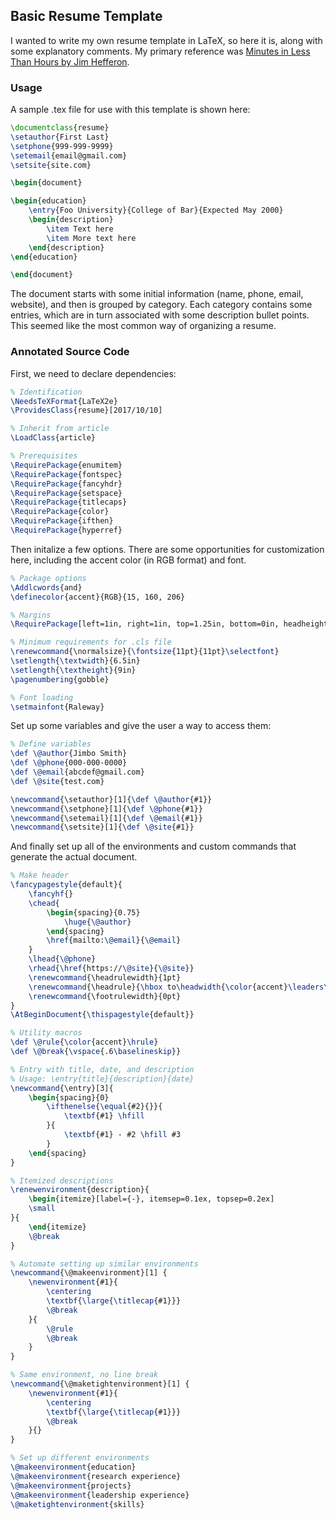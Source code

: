 ## Basic Resume Template

I wanted to write my own resume template in LaTeX, so here it is, along with some explanatory comments.
My primary reference was [Minutes in Less Than Hours by Jim Hefferon](https://tug.org/pracjourn/2005-4/hefferon/hefferon.pdf).

### Usage

A sample .tex file for use with this template is shown here:

```latex
\documentclass{resume}
\setauthor{First Last}
\setphone{999-999-9999}
\setemail{email@gmail.com}
\setsite{site.com}

\begin{document}

\begin{education}
    \entry{Foo University}{College of Bar}{Expected May 2000}
    \begin{description}
        \item Text here
        \item More text here
    \end{description}
\end{education}

\end{document}
```

The document starts with some initial information (name, phone, email, website),
and then is grouped by category. Each category contains some entries, which are
in turn associated with some description bullet points. This seemed like the most
common way of organizing a resume.

### Annotated Source Code

First, we need to declare dependencies:

```latex
% Identification
\NeedsTeXFormat{LaTeX2e}
\ProvidesClass{resume}[2017/10/10]

% Inherit from article
\LoadClass{article}

% Prerequisites
\RequirePackage{enumitem}
\RequirePackage{fontspec}
\RequirePackage{fancyhdr}
\RequirePackage{setspace}
\RequirePackage{titlecaps}
\RequirePackage{color}
\RequirePackage{ifthen}
\RequirePackage{hyperref}
```

Then initalize a few options. There are some opportunities for
customization here, including the accent color (in RGB format)
and font.

```latex
% Package options
\Addlcwords{and}
\definecolor{accent}{RGB}{15, 160, 206}

% Margins
\RequirePackage[left=1in, right=1in, top=1.25in, bottom=0in, headheight=50pt, headsep=5pt]{geometry}

% Minimum requirements for .cls file
\renewcommand{\normalsize}{\fontsize{11pt}{11pt}\selectfont}
\setlength{\textwidth}{6.5in}
\setlength{\textheight}{9in}
\pagenumbering{gobble}

% Font loading
\setmainfont{Raleway}
```

Set up some variables and give the user a way to access them:

```latex
% Define variables
\def \@author{Jimbo Smith}
\def \@phone{000-000-0000}
\def \@email{abcdef@gmail.com}
\def \@site{test.com}

\newcommand{\setauthor}[1]{\def \@author{#1}}
\newcommand{\setphone}[1]{\def \@phone{#1}}
\newcommand{\setemail}[1]{\def \@email{#1}}
\newcommand{\setsite}[1]{\def \@site{#1}}
```

And finally set up all of the environments and custom commands
that generate the actual document.

```latex
% Make header
\fancypagestyle{default}{
    \fancyhf{}
    \chead{
        \begin{spacing}{0.75}
            \huge{\@author} 
        \end{spacing}
        \href{mailto:\@email}{\@email}
    }
    \lhead{\@phone}
    \rhead{\href{https://\@site}{\@site}}
    \renewcommand{\headrulewidth}{1pt}
    \renewcommand{\headrule}{\hbox to\headwidth{\color{accent}\leaders\hrule width \headrulewidth\hfill}}
    \renewcommand{\footrulewidth}{0pt}
}
\AtBeginDocument{\thispagestyle{default}}

% Utility macros
\def \@rule{\color{accent}\hrule}
\def \@break{\vspace{.6\baselineskip}}

% Entry with title, date, and description
% Usage: \entry{title}{description}{date}
\newcommand{\entry}[3]{
    \begin{spacing}{0}
        \ifthenelse{\equal{#2}{}}{
            \textbf{#1} \hfill
        }{
            \textbf{#1} - #2 \hfill #3
        }
    \end{spacing}
}

% Itemized descriptions
\renewenvironment{description}{
    \begin{itemize}[label={-}, itemsep=0.1ex, topsep=0.2ex]
    \small
}{
    \end{itemize}
    \@break
}

% Automate setting up similar environments
\newcommand{\@makeenvironment}[1] {
    \newenvironment{#1}{
        \centering
        \textbf{\large{\titlecap{#1}}}
        \@break
    }{
        \@rule
        \@break
    }
}

% Same environment, no line break
\newcommand{\@maketightenvironment}[1] {
    \newenvironment{#1}{
        \centering
        \textbf{\large{\titlecap{#1}}}
        \@break
    }{}
}

% Set up different environments
\@makeenvironment{education}
\@makeenvironment{research experience}
\@makeenvironment{projects}
\@makeenvironment{leadership experience}
\@maketightenvironment{skills}
```
